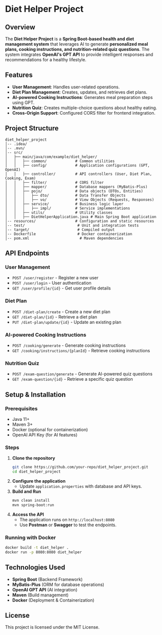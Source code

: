 # Diet Helper Project

## Overview
The **Diet Helper Project** is a **Spring Boot-based health and diet management system** that leverages AI to generate **personalized meal plans, cooking instructions, and nutrition-related quiz questions**. The system integrates **OpenAI's GPT API** to provide intelligent responses and recommendations for a healthy lifestyle.

## Features
- **User Management**: Handles user-related operations.
- **Diet Plan Management**: Creates, updates, and retrieves diet plans.
- **AI-powered Cooking Instructions**: Generates meal preparation steps using GPT.
- **Nutrition Quiz**: Creates multiple-choice questions about healthy eating.
- **Cross-Origin Support**: Configured CORS filter for frontend integration.

## Project Structure
```
diet_helper_project
│-- .idea/
│-- .mvn/
│-- src/
│   ├── main/java/com/example/diet_helper/
│   │   ├── common/             # Common utilities
│   │   ├── config/             # Application configurations (GPT, OpenAI)
│   │   ├── controller/         # API controllers (User, Diet Plan, Cooking, Exam)
│   │   ├── filter/             # CORS filter
│   │   ├── mapper/             # Database mappers (MyBatis-Plus)
│   │   ├── pojo/               # Data objects (DTOs, Entities)
│   │   │   ├── dto/            # Data Transfer Objects
│   │   │   ├── vo/             # View Objects (Requests, Responses)
│   │   ├── service/            # Business logic layer
│   │   │   ├── impl/           # Service implementations
│   │   ├── utils/              # Utility classes
│   │   ├── DietHelperApplication.java # Main Spring Boot application
│-- resources/                  # Configuration and static resources
│-- test/                        # Unit and integration tests
│-- target/                      # Compiled output
│-- Dockerfile                   # Docker containerization
│-- pom.xml                       # Maven dependencies
```

## API Endpoints
### User Management
- `POST /user/register` - Register a new user
- `POST /user/login` - User authentication
- `GET /user/profile/{id}` - Get user profile details

### Diet Plan
- `POST /diet-plan/create` - Create a new diet plan
- `GET /diet-plan/{id}` - Retrieve a diet plan
- `PUT /diet-plan/update/{id}` - Update an existing plan

### AI-powered Cooking Instructions
- `POST /cooking/generate` - Generate cooking instructions
- `GET /cooking/instructions/{planId}` - Retrieve cooking instructions

### Nutrition Quiz
- `POST /exam-question/generate` - Generate AI-powered quiz questions
- `GET /exam-question/{id}` - Retrieve a specific quiz question

## Setup & Installation
### Prerequisites
- Java 11+
- Maven 3+
- Docker (optional for containerization)
- OpenAI API Key (for AI features)

### Steps
1. **Clone the repository**
   ```sh
   git clone https://github.com/your-repo/diet_helper_project.git
   cd diet_helper_project
   ```
2. **Configure the application**
    - Update `application.properties` with database and API keys.
3. **Build and Run**
   ```sh
   mvn clean install
   mvn spring-boot:run
   ```
4. **Access the API**
    - The application runs on `http://localhost:8080`
    - Use **Postman** or **Swagger** to test the endpoints.

### Running with Docker
```sh
docker build -t diet_helper .
docker run -p 8080:8080 diet_helper
```

## Technologies Used
- **Spring Boot** (Backend Framework)
- **MyBatis-Plus** (ORM for database operations)
- **OpenAI GPT API** (AI integration)
- **Maven** (Build management)
- **Docker** (Deployment & Containerization)

## License
This project is licensed under the MIT License.

